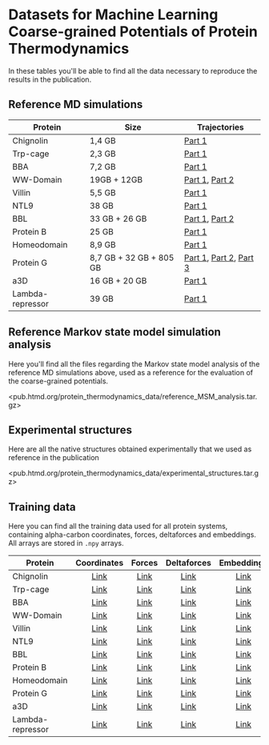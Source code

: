 # Datasets for Machine Learning Coarse-grained Potentials of Protein Thermodynamics

In these tables you'll be able to find all the data necessary to reproduce the results in the publication.

## Reference MD simulations

| Protein | Size | Trajectories |
| --------- | ------ | ------------ |
| Chignolin | 1,4 GB | [Part 1](pub.htmd.org/protein_thermodynamics_data/reference_trajectories/chignolin_trajectories.tar.gz) |
| Trp-cage | 2,3 GB | [Part 1](pub.htmd.org/protein_thermodynamics_data/reference_trajectories/trpcage_trajectories.tar.gz) |
| BBA | 7,2 GB | [Part 1](pub.htmd.org/protein_thermodynamics_data/reference_trajectories/bba_trajectories.tar.gz) |
| WW-Domain | 19GB + 12GB | [Part 1](pub.htmd.org/protein_thermodynamics_data/reference_trajectories/wwdomain_1_trajectories.tar.gz), [Part 2](pub.htmd.org/protein_thermodynamics_data/reference_trajectories/wwdomain_2_trajectories.tar.gz) |
| Villin | 5,5 GB | [Part 1](pub.htmd.org/protein_thermodynamics_data/reference_trajectories/villin_trajectories.tar.gz) |
| NTL9 | 38 GB | [Part 1](pub.htmd.org/protein_thermodynamics_data/reference_trajectories/ntl9_trajectories.tar.gz) |
| BBL | 33 GB + 26 GB| [Part 1](pub.htmd.org/protein_thermodynamics_data/reference_trajectories/bbl_1_trajectories.tar.gz), [Part 2](pub.htmd.org/protein_thermodynamics_data/reference_trajectories/wwdomain_2_trajectories.tar.gz) |
| Protein B | 25 GB | [Part 1](pub.htmd.org/protein_thermodynamics_data/reference_trajectories/proteinb_trajectories.tar.gz) |
| Homeodomain | 8,9 GB| [Part 1](pub.htmd.org/protein_thermodynamics_data/reference_trajectories/wwdomain_1_trajectories.tar.gz) |
| Protein G | 8,7 GB + 32 GB + 805 GB| [Part 1](pub.htmd.org/protein_thermodynamics_data/reference_trajectories/proteing_1_trajectories.tar.gz), [Part 2](pub.htmd.org/protein_thermodynamics_data/reference_trajectories/proteing_2_trajectories.tar.gz), [Part 3](pub.htmd.org/protein_thermodynamics_data/reference_trajectories/proteing_3_trajectories.tar.gz)  |
| a3D | 16 GB + 20 GB| [Part 1](pub.htmd.org/protein_thermodynamics_data/reference_trajectories/a3D_trajectories.tar.gz) |
| Lambda-repressor | 39 GB | [Part 1](pub.htmd.org/protein_thermodynamics_data/reference_trajectories/lambda_trajectories.tar.gz)  |

## Reference Markov state model simulation analysis

Here you'll find all the files regarding the Markov state model analysis of the reference MD simulations above, used as a reference for the evaluation of the coarse-grained potentials.

<pub.htmd.org/protein_thermodynamics_data/reference_MSM_analysis.tar.gz>

## Experimental structures

Here are all the native structures obtained experimentally that we used as reference in the publication

<pub.htmd.org/protein_thermodynamics_data/experimental_structures.tar.gz>

## Training data

Here you can find all the training data used for all protein systems, containing alpha-carbon coordinates, forces, deltaforces and embeddings. All arrays are stored in `.npy` arrays.

| Protein | Coordinates| Forces | Deltaforces | Embeddings |
| --------- | :----: | :----------: | :---------: | :------: |
| Chignolin | [Link](pub.htmd.org/protein_thermodynamics_data/training_data/chignolin_ca_coords.npy) | [Link](pub.htmd.org/protein_thermodynamics_data/training_data/chignolin_ca_forces.npy) | [Link](pub.htmd.org/protein_thermodynamics_data/training_data/chignolin_ca_deltaforces.npy) | [Link](pub.htmd.org/protein_thermodynamics_data/training_data/chignolin_ca_embeddings.npy) |
| Trp-cage | [Link](pub.htmd.org/protein_thermodynamics_data/training_data/trpcage_ca_coords.npy) | [Link](pub.htmd.org/protein_thermodynamics_data/training_data/trpcage_ca_forces.npy) | [Link](pub.htmd.org/protein_thermodynamics_data/training_data/trpcage_ca_deltaforces.npy) | [Link](pub.htmd.org/protein_thermodynamics_data/training_data/trpcage_ca_embeddings.npy) |
| BBA | [Link](pub.htmd.org/protein_thermodynamics_data/training_data/bba_ca_coords.npy) | [Link](pub.htmd.org/protein_thermodynamics_data/training_data/bba_ca_forces.npy) | [Link](pub.htmd.org/protein_thermodynamics_data/training_data/bba_ca_deltaforces.npy) | [Link](pub.htmd.org/protein_thermodynamics_data/training_data/bba_ca_embeddings.npy) |
| WW-Domain| [Link](pub.htmd.org/protein_thermodynamics_data/training_data/wwdomain_ca_coords.npy) | [Link](pub.htmd.org/protein_thermodynamics_data/training_data/wwdomain_ca_forces.npy) | [Link](pub.htmd.org/protein_thermodynamics_data/training_data/wwdomain_ca_deltaforces.npy) | [Link](pub.htmd.org/protein_thermodynamics_data/training_data/wwdomain_ca_embeddings.npy) |
| Villin | [Link](pub.htmd.org/protein_thermodynamics_data/training_data/villin_ca_coords.npy) | [Link](pub.htmd.org/protein_thermodynamics_data/training_data/villin_ca_forces.npy) | [Link](pub.htmd.org/protein_thermodynamics_data/training_data/villin_ca_deltaforces.npy) | [Link](pub.htmd.org/protein_thermodynamics_data/training_data/villin_ca_embeddings.npy) |
| NTL9 | [Link](pub.htmd.org/protein_thermodynamics_data/training_data/ntl9_ca_coords.npy) | [Link](pub.htmd.org/protein_thermodynamics_data/training_data/ntl9_ca_forces.npy) | [Link](pub.htmd.org/protein_thermodynamics_data/training_data/ntl9_ca_deltaforces.npy) | [Link](pub.htmd.org/protein_thermodynamics_data/training_data/ntl9_ca_embeddings.npy) |
| BBL | [Link](pub.htmd.org/protein_thermodynamics_data/training_data/bbl_ca_coords.npy) | [Link](pub.htmd.org/protein_thermodynamics_data/training_data/bbl_ca_forces.npy) | [Link](pub.htmd.org/protein_thermodynamics_data/training_data/bbl_ca_deltaforces.npy) | [Link](pub.htmd.org/protein_thermodynamics_data/training_data/bbl_ca_embeddings.npy) |
| Protein B | [Link](pub.htmd.org/protein_thermodynamics_data/training_data/proteinb_ca_coords.npy) | [Link](pub.htmd.org/protein_thermodynamics_data/training_data/proteinb_ca_forces.npy) | [Link](pub.htmd.org/protein_thermodynamics_data/training_data/proteinb_ca_deltaforces.npy) | [Link](pub.htmd.org/protein_thermodynamics_data/training_data/proteinb_ca_embeddings.npy) |
| Homeodomain | [Link](pub.htmd.org/protein_thermodynamics_data/training_data/homeodomain_ca_coords.npy) | [Link](pub.htmd.org/protein_thermodynamics_data/training_data/homeodomain_ca_forces.npy) | [Link](pub.htmd.org/protein_thermodynamics_data/training_data/homeodomain_ca_deltaforces.npy) | [Link](pub.htmd.org/protein_thermodynamics_data/training_data/homeodomain_ca_embeddings.npy) |
| Protein G | [Link](pub.htmd.org/protein_thermodynamics_data/training_data/proteing_ca_coords.npy) | [Link](pub.htmd.org/protein_thermodynamics_data/training_data/proteing_ca_forces.npy) | [Link](pub.htmd.org/protein_thermodynamics_data/training_data/proteing_ca_deltaforces.npy) | [Link](pub.htmd.org/protein_thermodynamics_data/training_data/proteing_ca_embeddings.npy) |
| a3D | [Link](pub.htmd.org/protein_thermodynamics_data/training_data/a3d_ca_coords.npy) | [Link](pub.htmd.org/protein_thermodynamics_data/training_data/a3d_ca_forces.npy) | [Link](pub.htmd.org/protein_thermodynamics_data/training_data/a3d_ca_deltaforces.npy) | [Link](pub.htmd.org/protein_thermodynamics_data/training_data/a3d_ca_embeddings.npy) |
| Lambda-repressor | [Link](pub.htmd.org/protein_thermodynamics_data/training_data/lambda_ca_coords.npy) | [Link](pub.htmd.org/protein_thermodynamics_data/training_data/lambda_ca_forces.npy) | [Link](pub.htmd.org/protein_thermodynamics_data/training_data/lambda_ca_deltaforces.npy) | [Link](pub.htmd.org/protein_thermodynamics_data/training_data/lambda_ca_embeddings.npy) |
